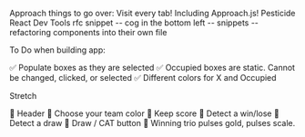
Approach things to go over:
Visit every tab! Including Approach.js!
Pesticide
React Dev Tools
rfc snippet
-- cog in the bottom left
-- snippets
-- refactoring components into their own file



To Do when building app: 

✅ Populate boxes as they are selected
✅ Occupied boxes are static. Cannot be changed, clicked, or selected
✅ Different colors for X and Occupied

Stretch

🎯 Header
🎯 Choose your team color
🎯 Keep score
🎯 Detect a win/lose
🎯 Detect a draw
🎯 Draw / CAT button
🎯 Winning trio pulses gold, pulses scale.